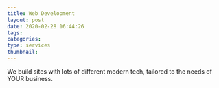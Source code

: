 ```yaml
---
title: Web Development
layout: post
date: 2020-02-28 16:44:26
tags:
categories:
type: services
thumbnail:
---
```

We build sites with lots of different modern tech, tailored to the needs of YOUR business. 